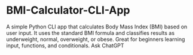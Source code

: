 # BMI-Calculator-CLI-App
A simple Python CLI app that calculates Body Mass Index (BMI) based on user input. It uses the standard BMI formula and classifies results as underweight, normal, overweight, or obese. Great for beginners learning input, functions, and conditionals.          Ask ChatGPT
